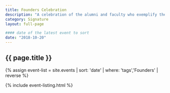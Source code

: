 ```yaml
---
title: Founders Celebration
description: "A celebration of the alumni and faculty who exemplify the best of UC Santa Cruz."
category: Signature
layout: full-page

#### date of the latest event to sort
date: "2018-10-20"
---
```

<section id="main-content">
<div class="grid-container large">
<section class="heading">
<h2 class="underline">{{ page.title }}</h2>
</section>

<div class="events-card-list fade-out-siblings">
{% assign event-list = site.events | sort: 'date' | where: 'tags','Founders' | reverse %}

{% include event-listing.html %}

